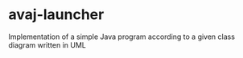# avaj-launcher
Implementation of a simple Java program according to a given class diagram written in UML

